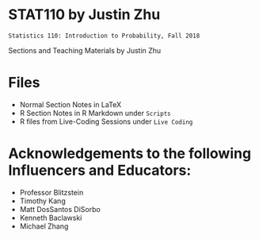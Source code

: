 # STAT110 by Justin Zhu
```Statistics 110: Introduction to Probability, Fall 2018```

Sections and Teaching Materials by Justin Zhu

# Files
- Normal Section Notes in LaTeX
- R Section Notes in R Markdown under ```Scripts```
- R files from Live-Coding Sessions under ```Live Coding```

# Acknowledgements to the following Influencers and Educators:
- Professor Blitzstein
- Timothy Kang
- Matt DosSantos DiSorbo
- Kenneth Baclawski
- Michael Zhang
